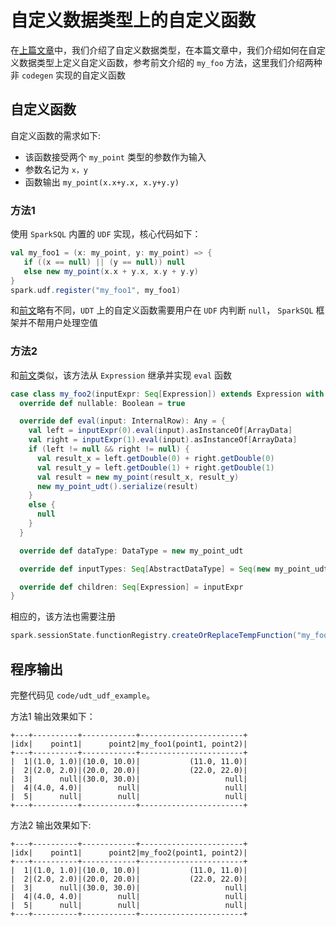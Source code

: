 # 自定义数据类型上的自定义函数
在[上篇文章](udt_example.md)中，我们介绍了自定义数据类型，在本篇文章中，我们介绍如何在自定义数据类型上定义自定义函数，参考前文介绍的 `my_foo` 方法，这里我们介绍两种非 `codegen` 实现的自定义函数

## 自定义函数
自定义函数的需求如下:

- 该函数接受两个 `my_point` 类型的参数作为输入
- 参数名记为 `x，y`
- 函数输出 `my_point(x.x+y.x, x.y+y.y)`

### 方法1
使用 `SparkSQL` 内置的 `UDF` 实现，核心代码如下：
```scala
val my_foo1 = (x: my_point, y: my_point) => {
   if ((x == null) || (y == null)) null
   else new my_point(x.x + y.x, x.y + y.y)
}
spark.udf.register("my_foo1", my_foo1)
```
和[前文](./udf_example1.md)略有不同，`UDT` 上的自定义函数需要用户在 `UDF` 内判断 `null`， `SparkSQL` 框架并不帮用户处理空值

### 方法2
和[前文](./udf_example2.md)类似，该方法从 `Expression` 继承并实现 `eval` 函数

```scala
case class my_foo2(inputExpr: Seq[Expression]) extends Expression with ExpectsInputTypes with CodegenFallback {
  override def nullable: Boolean = true

  override def eval(input: InternalRow): Any = {
    val left = inputExpr(0).eval(input).asInstanceOf[ArrayData]
    val right = inputExpr(1).eval(input).asInstanceOf[ArrayData]
    if (left != null && right != null) {
      val result_x = left.getDouble(0) + right.getDouble(0)
      val result_y = left.getDouble(1) + right.getDouble(1)
      val result = new my_point(result_x, result_y)
      new my_point_udt().serialize(result)
    }
    else {
      null
    }
  }

  override def dataType: DataType = new my_point_udt

  override def inputTypes: Seq[AbstractDataType] = Seq(new my_point_udt, new my_point_udt)

  override def children: Seq[Expression] = inputExpr
}
```
相应的，该方法也需要注册
```scala
spark.sessionState.functionRegistry.createOrReplaceTempFunction("my_foo2", my_foo2)
```

## 程序输出
完整代码见 `code/udt_udf_example`。

方法1 输出效果如下：
```text
+---+----------+------------+-----------------------+
|idx|    point1|      point2|my_foo1(point1, point2)|
+---+----------+------------+-----------------------+
|  1|(1.0, 1.0)|(10.0, 10.0)|           (11.0, 11.0)|
|  2|(2.0, 2.0)|(20.0, 20.0)|           (22.0, 22.0)|
|  3|      null|(30.0, 30.0)|                   null|
|  4|(4.0, 4.0)|        null|                   null|
|  5|      null|        null|                   null|
+---+----------+------------+-----------------------+
```
方法2 输出效果如下:
```text
+---+----------+------------+-----------------------+
|idx|    point1|      point2|my_foo2(point1, point2)|
+---+----------+------------+-----------------------+
|  1|(1.0, 1.0)|(10.0, 10.0)|           (11.0, 11.0)|
|  2|(2.0, 2.0)|(20.0, 20.0)|           (22.0, 22.0)|
|  3|      null|(30.0, 30.0)|                   null|
|  4|(4.0, 4.0)|        null|                   null|
|  5|      null|        null|                   null|
+---+----------+------------+-----------------------+
```